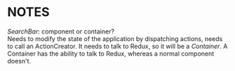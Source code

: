 NOTES
======

*SearchBar*: component or container?  
Needs to modify the state of the application by dispatching actions, needs to call an ActionCreator. It needs to talk to Redux, so it will be a *Container*. A Container has the ability to talk to Redux, whereas a normal component doesn't.
